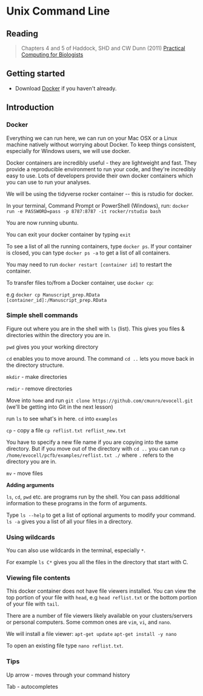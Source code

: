 # Unix Command Line

## Reading
>Chapters 4 and 5 of Haddock, SHD and CW Dunn (2011) [Practical Computing for Biologists](http://practicalcomputing.org/)

## Getting started

- Download [Docker](https://www.docker.com/) if you haven't already.

## Introduction

### Docker

Everything we can run here, we can run on your Mac OSX or a Linux machine natively without worrying about Docker. To keep things consistent, especially for Windows users, we will use docker.

Docker containers are incredibly useful - they are lightweight and fast. They provide a reproducible environment to run your code, and they're incredibly easy to use. Lots of developers provide their own docker containers which you can use to run your analyses.

We will be using the tidyverse rocker container -- this is rstudio for docker.

In your terminal, Command Prompt or PowerShell (Windows), run:
`docker run -e PASSWORD=pass -p 8787:8787 -it rocker/rstudio bash`

You are now running ubuntu.

You can exit your docker container by typing `exit`

To see a list of all the running containers, type `docker ps`. If your container is closed, you can type `docker ps -a` to get a list of all containers.

You may need to run `docker restart [container id]` to restart the container.

To transfer files to/from a Docker container, use `docker cp`:

e.g `docker cp Manuscript_prep.RData [container_id]:/Manuscript_prep.RData`

### Simple shell commands

Figure out where you are in the shell with `ls` (list). This gives you files & directories within the directory you are in.

`pwd` gives you your working directory

`cd` enables you to move around. The command `cd ..` lets you move back in the directory structure.

`mkdir` - make directories

`rmdir` - remove directories

Move into `home` and run `git clone https://github.com/cmunro/evocell.git` (we'll be getting into Git in the next lesson)

run `ls` to see what's in here. `cd` into `examples`

`cp` - copy a file  `cp reflist.txt reflist_new.txt`

You have to specify a new file name if you are copying into the same directory. But if you move out of the directory with `cd ..` you can run `cp /home/evocell/pcfb/examples/reflist.txt ./` where `.` refers to the directory you are in.

`mv` - move files

**Adding arguments**

`ls`, `cd`, `pwd` etc. are programs run by the shell. You can pass additional information to these programs in the form of arguments.

Type `ls --help` to get a list of optional arguments to modify your command. `ls -a` gives you a list of all your files in a directory.

### Using wildcards

You can also use wildcards in the terminal, especially `*`.

For example `ls C*` gives you all the files in the directory that start with C.


### Viewing file contents

This docker container does not have file viewers installed. You can view the top portion of your file with `head`, e.g `head reflist.txt` or the bottom portion of your file with `tail`.

There are a number of file viewers likely available on your clusters/servers or personal computers. Some common ones are `vim`, `vi`, and `nano`.

We will install a file viewer:
`apt-get update`
`apt-get install -y nano`

To open an existing file type `nano reflist.txt`. 

### Tips

Up arrow - moves through your command history

Tab - autocompletes
